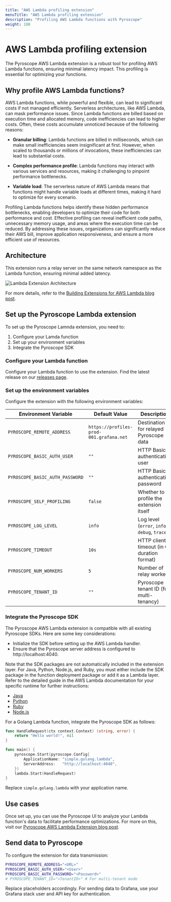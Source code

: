 ```yaml
---
title: "AWS Lambda profiling extension"
menuTitle: "AWS Lambda profiling extension"
description: "Profiling AWS Lambda functions with Pyroscope"
weight: 100
---
```


# AWS Lambda profiling extension

The Pyroscope AWS Lambda extension is a robust tool for profiling AWS Lambda functions, ensuring minimal latency impact. This profiling is essential for optimizing your functions.

## Why profile AWS Lambda functions?

AWS Lambda functions, while powerful and flexible, can lead to significant costs if not managed efficiently.
Serverless architectures, like AWS Lambda, can mask performance issues.
Since Lambda functions are billed based on execution time and allocated memory, code inefficiencies can lead to higher costs. Often, these costs accumulate unnoticed because of the following reasons:

* **Granular billing**: Lambda functions are billed in milliseconds, which can make small inefficiencies seem insignificant at first. However, when scaled to thousands or millions of invocations, these inefficiencies can lead to substantial costs.

* **Complex performance profile**: Lambda functions may interact with various services and resources, making it challenging to pinpoint performance bottlenecks.

* **Variable load**: The serverless nature of AWS Lambda means that functions might handle variable loads at different times, making it hard to optimize for every scenario.

Profiling Lambda functions helps identify these hidden performance bottlenecks, enabling developers to optimize their code for both performance and cost.
Effective profiling can reveal inefficient code paths, unnecessary memory usage, and areas where the execution time can be reduced.
By addressing these issues, organizations can significantly reduce their AWS bill, improve application responsiveness, and ensure a more efficient use of resources.

## Architecture

This extension runs a relay server on the same network namespace as the Lambda function, ensuring minimal added latency.

![Lambda Extension Architecture](https://user-images.githubusercontent.com/23323466/186037668-44de7caa-6576-422a-b3f7-8416325f4a98.png)

For more details, refer to the [Building Extensions for AWS Lambda blog post](https://aws.amazon.com/blogs/compute/building-extensions-for-aws-lambda-in-preview/).

## Set up the Pyroscope Lambda extension

To set up the Pyroscope Lamnda extension, you need to:

1. Configure your Lamda function
1. Set up your environment variables
1. Integrate the Pyroscope SDK

### Configure your Lambda function

Configure your Lambda function to use the extension. Find the latest release on our [releases page](https://github.com/grafana/pyroscope-lambda-extension/releases).

### Set up the environment variables

Configure the extension with the following environment variables:

| Environment Variable           | Default Value                           | Description                                  |
| ------------------------------ | --------------------------------------- | -------------------------------------------- |
| `PYROSCOPE_REMOTE_ADDRESS`     | `https://profiles-prod-001.grafana.net` | Destination for relayed Pyroscope data       |
| `PYROSCOPE_BASIC_AUTH_USER`    | `""`                                    | HTTP Basic authentication user               |
| `PYROSCOPE_BASIC_AUTH_PASSWORD`| `""`                                    | HTTP Basic authentication password           |
| `PYROSCOPE_SELF_PROFILING`     | `false`                                 | Whether to profile the extension itself      |
| `PYROSCOPE_LOG_LEVEL`          | `info`                                  | Log level (`error`, `info`, `debug`, `trace`)|
| `PYROSCOPE_TIMEOUT`            | `10s`                                   | HTTP client timeout (in Go duration format)  |
| `PYROSCOPE_NUM_WORKERS`        | `5`                                     | Number of relay workers                      |
| `PYROSCOPE_TENANT_ID`          | `""`                                    | Pyroscope tenant ID (for multi-tenancy)      |

### Integrate the Pyroscope SDK

The Pyroscope AWS Lambda extension is compatible with all existing Pyroscope SDKs. Here are some key considerations:
 - Initialize the SDK before setting up the AWS Lambda handler.
 - Ensure that the Pyroscope server address is configured to http://localhost:4040.

Note that the SDK packages are not automatically included in the extension layer. For Java, Python, Node.js, and Ruby, you must either include the SDK package in the function deployment package or add it as a Lambda layer. Refer to the detailed guide in the AWS Lambda documentation for your specific runtime for further instructions:
 - [Java](https://docs.aws.amazon.com/lambda/latest/dg/java-package.html#java-package-layers)
 - [Python](https://docs.aws.amazon.com/lambda/latest/dg/python-package.html#python-package-dependencies)
 - [Ruby](https://docs.aws.amazon.com/lambda/latest/dg/ruby-package.html#ruby-package-runtime-dependencies)
 - [Node.js](https://docs.aws.amazon.com/lambda/latest/dg/nodejs-package.html#nodejs-package-dependencies)

For a Golang Lambda function, integrate the Pyroscope SDK as follows:

```go
func HandleRequest(ctx context.Context) (string, error) {
    return "Hello world!", nil
}

func main() {
    pyroscope.Start(pyroscope.Config{
        ApplicationName: "simple.golang.lambda",
        ServerAddress:   "http://localhost:4040",
    })
    lambda.Start(HandleRequest)
}
```

Replace `simple.golang.lambda` with your application name.

## Use cases

Once set up, you can use the Pyroscope UI to analyze your Lambda function's data to facilitate performance optimizations. For more on this, visit our [Pyroscope AWS Lambda Extension blog post](http://pyroscope.io/blog/profile-aws-lambda-functions).

## Send data to Pyroscope

To configure the extension for data transmission:

```bash
PYROSCOPE_REMOTE_ADDRESS="<URL>"
PYROSCOPE_BASIC_AUTH_USER="<User>"
PYROSCOPE_BASIC_AUTH_PASSWORD="<Password>"
# PYROSCOPE_TENANT_ID="<TenantID>" # For multi-tenant mode
```

Replace placeholders accordingly. For sending data to Grafana, use your Grafana stack user and API key for authentication.
